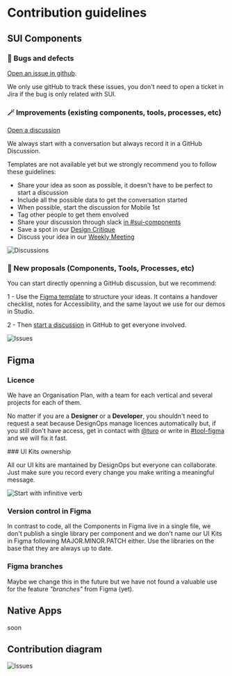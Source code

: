 # Contribution guidelines

## SUI Components

### 🐞 Bugs and defects

[Open an issue in github](https://github.com/SUI-Components/sui-components/issues/new?template=report-a-bug---issue.md).

We only use gitHub to track these issues, you don't need to open a ticket in Jira if the bug is only related with SUI.

### 🪄 Improvements (existing components, tools, processes, etc)

[Open a discussion](https://github.com/SUI-Components/sui-components/discussions/new)

We always start with a conversation but always record it in a GitHub Discussion.

Templates are not available yet but we strongly recommend you to follow these guidelines:

* Share your idea as soon as possible, it doesn't have to be perfect to start a discussion
* Include all the possible data to get the conversation started
* When possible, start the discussion for Mobile 1st
* Tag other people to get them envolved
* Share your discussion through slack [in #sui-components](https://adevinta.slack.com/archives/C018Q6WBJ85)
* Save a spot in our [Design Critique](Design-critiques.md)
* Discuss your idea in our [Weekly Meeting](Weekly-streamings.md)

![Discussions](https://raw.githubusercontent.com/turolopezsanabria/design-systems-playbook/master/ASSETS/contribution-discussion.png)

### 🌚 New proposals (Components, Tools, Processes, etc)

You can start directly openning a GitHub discussion, but we recommend: 

1 - Use the [Figma template](https://www.figma.com/file/gwZ74U8HHbPl3l5vbwHHrO/Template---Specs-for-Components?node-id=706%3A626) to structure your ideas. It contains a handover checklist, notes for Accessibility, and the same layout we use for our demos in Studio.

2 - Then [start a discussion](https://github.com/SUI-Components/sui-components/discussions/new) in GitHub to get everyone involved.

![Issues](https://raw.githubusercontent.com/turolopezsanabria/design-systems-playbook/master/ASSETS/contribution-issue.png)

## Figma

### Licence

We have an Organisation Plan, with a team for each vertical and several projects for each of them.

No matter if you are a **Designer** or a **Developer**, you shouldn't need to request a seat because DesignOps manage licences automatically but, if you still don't have access, get in contact with [@turo](https://adevinta.slack.com/archives/D017VLGFLMV) or write in [#tool-figma](https://adevinta.slack.com/archives/C01M4VBS744) and we will fix it fast.


### UI Kits ownership

All our UI kits are mantained by DesignOps but everyone can collaborate. Just make sure you record every change you make writing a meaningful message.

![Start with infinitive verb](https://raw.githubusercontent.com/turolopezsanabria/design-systems-playbook/master/ASSETS/version-control-figma.png)

### Version control in Figma

In contrast to code, all the Components in Figma live in a single file, we don't publish a single library per component and we don't name our UI Kits in Figma following MAJOR.MINOR.PATCH either. Use the libraries on the base that they are always up to date.

### Figma branches

Maybe we change this in the future but we have not found a valuable use for the feature _"branches"_ from Figma (yet).

## Native Apps

soon

## Contribution diagram

![Issues](https://raw.githubusercontent.com/turolopezsanabria/design-systems-playbook/master/ASSETS/contribution-diagram.png)